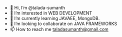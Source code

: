 - 👋 Hi, I’m @talada-sumanth
- 👀 I’m interested in WEB DEVELOPMENT
- 🌱 I’m currently learning JAVAEE, MongoDB.
- 💞️ I’m looking to collaborate on JAVA FRAMEWORKS
- 📫 How to reach me taladasumanth@gmail.com

<!---
talada-sumanth/talada-sumanth is a ✨ special ✨ repository because its `README.md` (this file) appears on your GitHub profile.
You can click the Preview link to take a look at your changes.
--->

